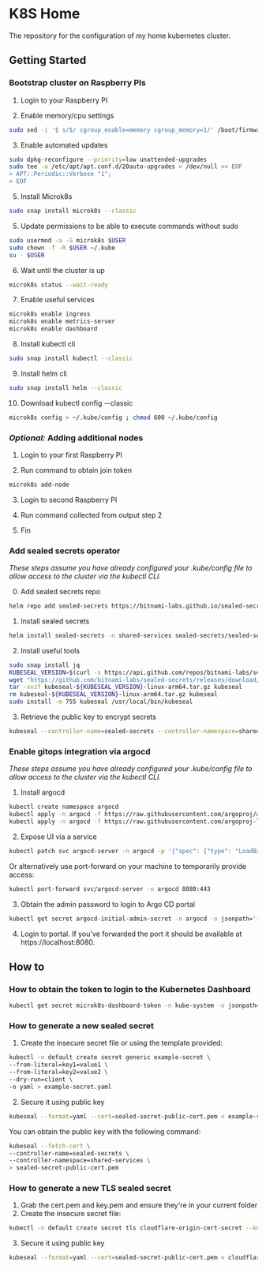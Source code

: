 # K8S Home

The repository for the configuration of my home kubernetes cluster.

## Getting Started

### Bootstrap cluster on Raspberry PIs

1. Login to your Raspberry PI

2. Enable memory/cpu settings 
```bash
sudo sed -i '$ s/$/ cgroup_enable=memory cgroup_memory=1/' /boot/firmware/cmdline.txt
```

3. Enable automated updates
```bash
sudo dpkg-reconfigure --priority=low unattended-upgrades
sudo tee -a /etc/apt/apt.conf.d/20auto-upgrades > /dev/null << EOF
> APT::Periodic::Verbose "1";
> EOF
```

5. Install Microk8s
```bash
sudo snap install microk8s --classic
```

5. Update permissions to be able to execute commands without sudo
```bash
sudo usermod -a -G microk8s $USER
sudo chown -f -R $USER ~/.kube
su - $USER
```

6. Wait until the cluster is up
```bash
microk8s status --wait-ready
```

7. Enable useful services 
```bash
microk8s enable ingress 
microk8s enable metrics-server
microk8s enable dashboard
```

8. Install kubectl cli
```bash 
sudo snap install kubectl --classic
```

9. Install helm cli
```bash 
sudo snap install helm --classic
```

10. Download kubectl config --classic
```bash
microk8s config > ~/.kube/config ; chmod 600 ~/.kube/config
```

### _Optional:_ Adding additional nodes

1. Login to your first Raspberry PI

2. Run command to obtain join token
```bash
microk8s add-node 
```

3. Login to second Raspberry PI
   
4. Run command collected from output step 2 

5. Fin

### Add sealed secrets operator
_These steps assume you have already configured your .kube/config file to allow access to the cluster via the kubectl CLI._

0. Add sealed secrets repo
```bash
helm repo add sealed-secrets https://bitnami-labs.github.io/sealed-secrets
```
1. Install sealed secrets 
```bash
helm install sealed-secrets -n shared-services sealed-secrets/sealed-secrets --create-namespace
```

2. Install useful tools
```bash
sudo snap install jq
KUBESEAL_VERSION=$(curl -s https://api.github.com/repos/bitnami-labs/sealed-secrets/tags | jq -r '.[0].name' | cut -c 2-)
wget "https://github.com/bitnami-labs/sealed-secrets/releases/download/v${KUBESEAL_VERSION}/kubeseal-${KUBESEAL_VERSION}-linux-arm64.tar.gz"
tar -xvzf kubeseal-${KUBESEAL_VERSION}-linux-arm64.tar.gz kubeseal
rm kubeseal-${KUBESEAL_VERSION}-linux-arm64.tar.gz kubeseal
sudo install -m 755 kubeseal /usr/local/bin/kubeseal
```

3. Retrieve the public key to encrypt secrets
```bash
kubeseal --controller-name=sealed-secrets --controller-namespace=shared-services --fetch-cert > sealed-secret-public-key.pem
```

### Enable gitops integration via argocd
_These steps assume you have already configured your .kube/config file to allow access to the cluster via the kubectl CLI._

1. Install argocd
```bash
kubectl create namespace argocd
kubectl apply -n argocd -f https://raw.githubusercontent.com/argoproj/argo-cd/stable/manifests/install.yaml
kubectl apply -n argocd -f https://raw.githubusercontent.com/argoproj-labs/argocd-image-updater/stable/manifests/install.yaml
```

2. Expose UI via a service
```bash
kubectl patch svc argocd-server -n argocd -p '{"spec": {"type": "LoadBalancer"}}'
```
Or alternatively use port-forward on your machine to temporarily provide access:
```bash
kubectl port-forward svc/argocd-server -n argocd 8080:443
```

3. Obtain the admin password to login to Argo CD portal
```bash
kubectl get secret argocd-initial-admin-secret -n argocd -o jsonpath='{.data.password}' | base64 --decode ; echo
```

4. Login to portal. If you've forwarded the port it should be available at https://localhost:8080.

## How to

### How to obtain the token to login to the Kubernetes Dashboard

```bash
kubectl get secret microk8s-dashboard-token -n kube-system -o jsonpath={".data.token"} | base64 -d ; echo
```

### How to generate a new sealed secret

1. Create the insecure secret file or using the template provided:
```bash
kubectl -n default create secret generic example-secret \
--from-literal=key1=value1 \
--from-literal=key2=value2 \
--dry-run=client \
-o yaml > example-secret.yaml
```
2. Secure it using public key
```bash
kubeseal --format=yaml --cert=sealed-secret-public-cert.pem < example-secret.yaml > example-secret-sealed.yaml
```

You can obtain the public key with the following command:
```bash
kubeseal --fetch-cert \
--controller-name=sealed-secrets \
--controller-namespace=shared-services \
> sealed-secret-public-cert.pem
```
### How to generate a new TLS sealed secret

1. Grab the cert.pem and key.pem and ensure they're in your current folder
2. Create the insecure secret file:
```bash
kubectl -n default create secret tls cloudflare-origin-cert-secret --key key.pem --cert cert.pem --dry-run=client -o yaml > cloudflare-origin-cert-secret.yaml
```
3. Secure it using public key
```bash
kubeseal --format=yaml --cert=sealed-secret-public-cert.pem < cloudflare-origin-cert-secret.yaml > cloudflare-origin-cert-secret-sealed.yaml
```
